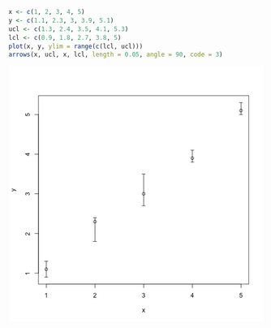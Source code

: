 


```r
x <- c(1, 2, 3, 4, 5)
y <- c(1.1, 2.3, 3, 3.9, 5.1)
ucl <- c(1.3, 2.4, 3.5, 4.1, 5.3)
lcl <- c(0.9, 1.8, 2.7, 3.8, 5)
plot(x, y, ylim = range(c(lcl, ucl)))
arrows(x, ucl, x, lcl, length = 0.05, angle = 90, code = 3)
```

![plot of chunk unnamed-chunk-1](figure/unnamed-chunk-1.png) 

